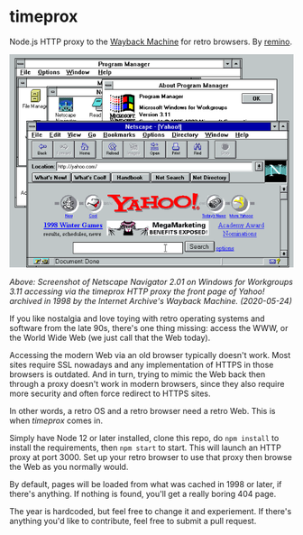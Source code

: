 timeprox
========

Node.js HTTP proxy to the [Wayback Machine](https://web.archive.org) for retro browsers. By [remino](https://github.com/remino).

![Screenshot](screenshot.png)

_Above: Screenshot of Netscape Navigator 2.01 on Windows for Workgroups 3.11 accessing via the timeprox HTTP proxy the front page of Yahoo! archived in 1998 by the Internet Archive's Wayback Machine. (2020-05-24)_

If you like nostalgia and love toying with retro operating systems and software from the late 90s, there's one thing missing: access the WWW, or the World Wide Web (we just call that the Web today).

Accessing the modern Web via an old browser typically doesn't work. Most sites require SSL nowadays and any implementation of HTTPS in those browsers is outdated. And in turn, trying to mimic the Web back then through a proxy doesn't work in modern browsers, since they also require more security and often force redirect to HTTPS sites.

In other words, a retro OS and a retro browser need a retro Web. This is when _timeprox_ comes in.

Simply have Node 12 or later installed, clone this repo, do `npm install` to install the requirements, then `npm start` to start. This will launch an HTTP proxy at port 3000. Set up your retro browser to use that proxy then browse the Web as you normally would.

By default, pages will be loaded from what was cached in 1998 or later, if there's anything. If nothing is found, you'll get a really boring 404 page.

The year is hardcoded, but feel free to change it and experiement. If there's anything you'd like to contribute, feel free to submit a pull request.
